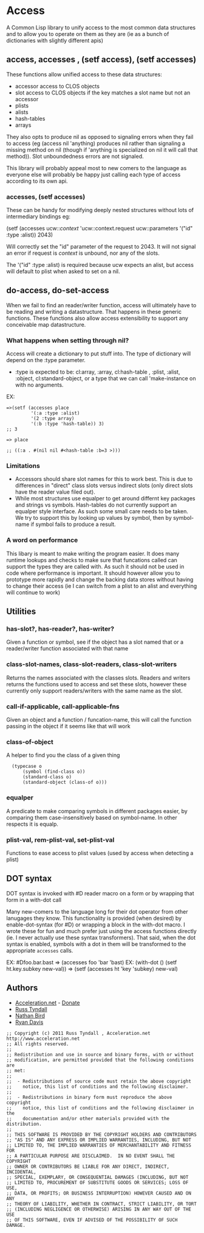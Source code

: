 # Access

A Common Lisp library to unify access to the most common data
structures and to allow you to operate on them as they are (ie as a
bunch of dictionaries with slightly different apis)

## access, accesses , (setf access), (setf accesses)

These functions allow unified access to these data structures:

 * accessor access to CLOS objects
 * slot access to CLOS objects if the key matches a slot name but not
   an accessor
 * plists
 * alists
 * hash-tables
 * arrays

They also opts to produce nil as opposed to signaling errors when they
fail to access (eg (access nil 'anything) produces nil rather than
signaling a missing method on nil (though if 'anything is specialized
on nil it will call that method)). Slot unboundedness errors are not 
signaled.

This library will probably appeal most to new comers to the language
as everyone else will probably be happy just calling each type of
access according to its own api.

### accesses, (setf accesses)

These can be handy for modifying deeply nested structures without lots
of intermediary bindings eg:

(setf (accesses ucw::*context* 'ucw::context.request
               ucw::parameters '("id" :type :alist)) 
      2043) 

Will correctly set the "id" parameter of the request to 2043. 
It will not signal an error if request is *context* is unbound, nor 
any of the slots.

The '("id" :type :alist) is required because ucw expects an alist, but
access will default to plist when asked to set on a nil.

## do-access, do-set-access 

When we fail to find an reader/writer function, access will ultimately
have to be reading and writing a datastructure.  That happens in these
generic functions.  These functions also allow access extensibility to
support any conceivable map datastructure.

### What happens when setting through nil?

Access will create a dictionary to put stuff into. The type of
dictionary will depend on the :type parameter.  

 * :type is expected to be: cl:array, :array, cl:hash-table , :plist,
   :alist, :object, cl:standard-object, or a type that we can call
   'make-instance on with no arguments.

EX:
 
```
=>(setf (accesses place
         '(:a :type :alist)
         '(2 :type array)
         '(:b :type 'hash-table)) 3)
;; 3

=> place

;; ((:a . #(nil nil #<hash-table :b=3 >)))

```

### Limitations

 * Accessors should share slot names for this to work best.  This is
   due to differences in "direct" class slots versus indirect slots
   (only direct slots have the reader value filed out).
 * While most structures use equalper to get around differnt key
   packages and strings vs symbols.  Hash-tables do not currently
   support an equalper style interface.  As such some small care needs
   to be taken.  We try to support this by looking up values by
   symbol, then by symbol-name if symbol fails to produce a result.

### A word on performance

This libary is meant to make writing the program easier.  It does many
runtime lookups and checks to make sure that funcations called can
support the types they are called with.  As such it should not be used
in code where performance is important. It should however allow you to
prototype more rapidly and change the backing data stores without
having to change their access (ie I can switch from a plist to an
alist and everything will continue to work)

## Utilities

### has-slot?, has-reader?, has-writer?

Given a function or symbol, see if the object has a slot named that or
a reader/writer function associated with that name

### class-slot-names, class-slot-readers, class-slot-writers 

Returns the names associated with the classes slots.  Readers and
writers returns the functions used to access and set these slots,
however these currently only support readers/writers with the same
name as the slot.

### call-if-applicable, call-applicable-fns
Given an object and a function / funcation-name, this will call the
function passing in the object if it seems like that will work



### class-of-object 
A helper to find you the class of a given thing

```
  (typecase o
      (symbol (find-class o))
      (standard-class o)
      (standard-object (class-of o)))
```

### equalper

A predicate to make comparing symbols in different packages easier, by
comparing them case-insensitively based on symbol-name.  In other
respects it is equalp.

### plist-val, rem-plist-val, set-plist-val

Functions to ease access to plist values (used by access when
detecting a plist)



## DOT syntax

DOT syntax is invoked with #D reader macro on a form or by wrapping
that form in a with-dot call

Many new-comers to the language long for their dot operator from other
lanugages they know.  This functionality is provided (when desired) by
enable-dot-syntax (for #D) or wrapping a block in the with-dot macro.  I wrote
these for fun and much prefer just using the access functions directly
(ie. I never actually use these syntax transformers).  That said, when
the dot syntax is enabled, symbols with a dot in them will be
transformed to the appropriate `accesses` calls.


  EX: #Dfoo.bar.bast => (accesses foo 'bar 'bast)
  EX: (with-dot () (setf ht.key.subkey new-val)) => (setf (accesses ht 'key 'subkey) new-val)

## Authors

 * [Acceleration.net](http://www.acceleration.net/) - [Donate](http://www.acceleration.net/programming/donate-to-acceleration-net/)
  * [Russ Tyndall](http://russ.unwashedmeme.com/blog)
  * [Nathan Bird](http://the.unwashedmeme.com/blog)
  * [Ryan Davis](http://ryepup.unwashedmeme.com/blog)

```
;; Copyright (c) 2011 Russ Tyndall , Acceleration.net http://www.acceleration.net
;; All rights reserved.
;;
;; Redistribution and use in source and binary forms, with or without
;; modification, are permitted provided that the following conditions are
;; met:
;;
;;  - Redistributions of source code must retain the above copyright
;;    notice, this list of conditions and the following disclaimer.
;;
;;  - Redistributions in binary form must reproduce the above copyright
;;    notice, this list of conditions and the following disclaimer in the
;;    documentation and/or other materials provided with the distribution.
;;
;; THIS SOFTWARE IS PROVIDED BY THE COPYRIGHT HOLDERS AND CONTRIBUTORS
;; "AS IS" AND ANY EXPRESS OR IMPLIED WARRANTIES, INCLUDING, BUT NOT
;; LIMITED TO, THE IMPLIED WARRANTIES OF MERCHANTABILITY AND FITNESS FOR
;; A PARTICULAR PURPOSE ARE DISCLAIMED.  IN NO EVENT SHALL THE COPYRIGHT
;; OWNER OR CONTRIBUTORS BE LIABLE FOR ANY DIRECT, INDIRECT, INCIDENTAL,
;; SPECIAL, EXEMPLARY, OR CONSEQUENTIAL DAMAGES (INCLUDING, BUT NOT
;; LIMITED TO, PROCUREMENT OF SUBSTITUTE GOODS OR SERVICES; LOSS OF USE,
;; DATA, OR PROFITS; OR BUSINESS INTERRUPTION) HOWEVER CAUSED AND ON ANY
;; THEORY OF LIABILITY, WHETHER IN CONTRACT, STRICT LIABILITY, OR TORT
;; (INCLUDING NEGLIGENCE OR OTHERWISE) ARISING IN ANY WAY OUT OF THE USE
;; OF THIS SOFTWARE, EVEN IF ADVISED OF THE POSSIBILITY OF SUCH DAMAGE.
```





